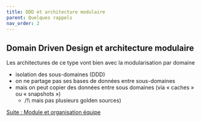 ```yaml
---
title: DDD et architecture modulaire
parent: Quelques rappels
nav_order: 2
---
```


## Domain Driven Design et architecture modulaire

Les architectures de ce type vont bien avec la modularisation par domaine
- isolation des sous-domaines (DDD)
- on ne partage pas ses bases de données entre sous-domaines 
- mais on peut copier des données entre sous domaines (via « caches » ou « snapshots »)
  - /!\ mais pas plusieurs golden sources) 
  
[Suite : Module et organisation équipe](rappel-organisation-modulaire.md)
